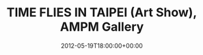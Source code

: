 ---
templateKey: event
guid: 08971058-6eab-11ea-99c5-002590d1d1b0
date: 2012-05-19T18:00:00+00:00
eventTime: '6pm'
title: TIME FLIES IN TAIPEI (Art Show), AMPM Gallery
artist: TIME FLIES IN TAIPEI (Art Show)
city: Taipei
venue: AMPM Gallery
group: LEO37
---